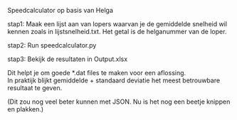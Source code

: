 Speedcalculator op basis van Helga  

stap1: Maak een lijst aan van lopers waarvan je de gemiddelde snelheid wil kennen zoals in lijstsnelheid.txt. Het getal is de helganummer van de loper.   

stap2: Run speedcalculator.py  

stap3: Bekijk de resultaten in Output.xlsx  

Dit helpt je om goede *.dat files te maken voor een aflossing.  
In praktijk blijkt gemiddelde + standaard deviatie het meest betrouwbare resultaat te geven.    

(Dit zou nog veel beter kunnen met JSON. Nu is het nog een beetje knippen en plakken.)
